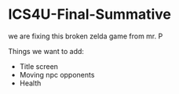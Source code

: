 # ICS4U-Final-Summative

we are fixing this broken zelda game from mr. P

Things we want to add:
- Title screen
- Moving npc opponents 
- Health 
